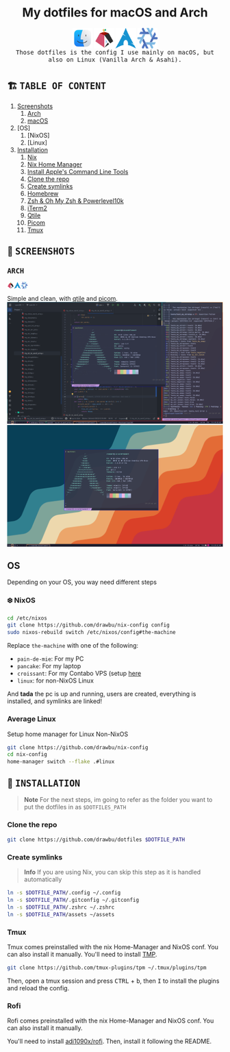 <div align="center">

# My dotfiles for macOS and Arch

<div style="width: 200px; display: flex; justify-content: space-between">
    <img alt="macOS Finder logo" src="assets/docs/finder_logo.png" width="48">
    <img alt="Asahi Linux logo" src="assets/docs/asahi_linux.png" width="48">
    <img alt="Arch Linux logo" src="assets/docs/arch.png" width="48">
    <img alt="Nix snowflake" src="assets/docs/nix-snowflake.svg" width="48">
</div>

<samp>
   Those dotfiles is the config I use mainly on macOS, but also on Linux 
   (Vanilla Arch & Asahi).
</samp>

</div>

#

## :building_construction: <samp> TABLE OF CONTENT </samp>

1. [Screenshots](#art--screenshots-)
    1.  [Arch](#-arch-)
    2.  [macOS](#-macos-)
2. [OS]
    1.  [NixOS]
    2.  [Linux]
2. [Installation](#wrench--installation-)
    1.  [Nix](#snowflake-nix)
    2.  [Nix Home Manager](#nix-home-manager)
    3.  [Install Apple's Command Line Tools](#apples-command-line-tools)
    4.  [Clone the repo](#clone-the-repo)
    5.  [Create symlinks](#create-symlinks)
    6.  [Homebrew](#beer-homebrew)
    7.  [Zsh & Oh My Zsh & Powerlevel10k](#zsh--oh-my-zsh--powerlevel10k)
    8.  [iTerm2](#iterm2)
    9.  [Qtile](#qtile)
    10. [Picom](#picom)
    11. [Tmux](#tmux)


## :art: <samp> SCREENSHOTS </samp>

### <samp> ARCH </samp>
<div style="display: flex">
    <img alt="Asahi Linux logo" src="assets/docs/asahi_linux.png" width="16"> 
    <img alt="Arch Linux logo" src="assets/docs/arch.png" width="16">
    <img alt="Nix snowflake" src="assets/docs/nix-snowflake.svg" width="16">
</div>

Simple and clean, with [qtile](#qtile) and [picom](#picom).
![Screenshot 1](assets/docs/screenshots/screenshot-arch-01.png)
![Screenshot 2](assets/docs/screenshots/screenshot-arch-02.png)

## OS
Depending on your OS, you way need different steps

### :snowflake: NixOS
```sh
cd /etc/nixos
git clone https://github.com/drawbu/nix-config config
sudo nixos-rebuild switch /etc/nixos/config#the-machine
```
Replace `the-machine` with one of the following:
 - `pain-de-mie`: For my PC
 - `pancake`: For my laptop
 - `croissant`: For my Contabo VPS (setup [here](https://github.com/drawbu/Notes/blob/main/Server%20administration/Install%20NixOS%20on%20Contabo%20server.md)
 - `linux`: for non-NixOS Linux

And **tada** the pc is up and running, users are created, everything is
installed, and symlinks are linked!

### Average Linux
Setup home manager for Linux Non-NixOS
```sh
git clone https://github.com/drawbu/nix-config
cd nix-config
home-manager switch --flake .#linux
```

## :wrench: <samp> INSTALLATION </samp>
> **Note**
> For the next steps, im going to refer as the folder you want to put the 
> dotfiles in as `$DOTFILES_PATH`

### Clone the repo
```bash
git clone https://github.com/drawbu/dotfiles $DOTFILE_PATH
```

### Create symlinks
> **Info**
> If you are using Nix, you can skip this step as it is handled automatically
```bash
ln -s $DOTFILE_PATH/.config ~/.config
ln -s $DOTFILE_PATH/.gitconfig ~/.gitconfig
ln -s $DOTFILE_PATH/.zshrc ~/.zshrc
ln -s $DOTFILE_PATH/assets ~/assets
```

### Tmux
Tmux comes preinstalled with the nix Home-Manager and NixOS conf. You can also
install it manually.
You'll need to install [TMP](https://github.com/tmux-plugins/tpm).
```bash
git clone https://github.com/tmux-plugins/tpm ~/.tmux/plugins/tpm
```
Then, open a tmux session and press <kbd>CTRL</kbd> + <kbd>b</kbd>, then 
<kbd>I</kbd> to install the plugins and reload the config.

### Rofi
Rofi comes preinstalled with the nix Home-Manager and NixOS conf. You can also
install it manually.

You'll need to install [adi1090x/rofi](https://github.com/adi1090x/rofi).
Then, install it following the README.
